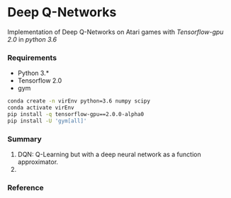 # Deep Q-Networks
Implementation of Deep Q-Networks on Atari games with *Tensorflow-gpu 2.0* in *python 3.6*

### Requirements

- Python 3.*
- Tensorflow 2.0 
- gym

```bash
conda create -n virEnv python=3.6 numpy scipy
conda activate virEnv
pip install -q tensorflow-gpu==2.0.0-alpha0
pip install -U 'gym[all]'
```

### Summary

1. DQN: Q-Learning but with a deep neural network as a function approximator.
2. 

### Reference

